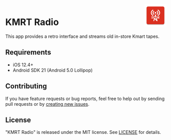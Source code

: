 <img align="right" src="android/app/src/main/res/mipmap-xxxhdpi/ic_launcher.png" width="70" alt="KMRT Radio">

# KMRT Radio

<!-- <a href="https://apps.apple.com/tt/app/scale-practice-randomizer/id1496727056"><img src="img/Apple.png" width="150" alt="Apple App Store Badge"></a>
<a href="https://play.google.com/store/apps/details?id=com.scalepractice"><img src="img/Google.png" width="150" alt="Google Play Store Badge"></a>
<a href="https://www.amazon.com/dp/B08X6RNHRK/ref=sr_1_2"><img src="img/Amazon.png" width="150" alt="Amazon App Store Badge"></a>
<a href="https://apt.izzysoft.de/fdroid/index/apk/com.scalepractice"><img src="img/Fdroid.png" width="150" alt="F-Droid App Store Badge"></a> -->

<!-- A React Native app available on the <a href="https://apps.apple.com/tt/app/scale-practice-randomizer/id1496727056">Apple App Store</a>, <a href="https://play.google.com/store/apps/details?id=com.scalepractice">Google Play Store</a>, <a href="https://www.amazon.com/dp/B08X6RNHRK/ref=sr_1_2">Amazon App Store</a>, and <a href="https://apt.izzysoft.de/fdroid/index/apk/com.scalepractice">F-Droid</a>. You can also download the app APK directly from <a href="https://github.com/aburdiss/ScalePractice/releases">Github</a>.  -->

This app provides a retro interface and streams old in-store Kmart tapes.

## Requirements

- iOS 12.4+
- Android SDK 21 (Android 5.0 Lollipop)

## Contributing

If you have feature requests or bug reports, feel free to help out by sending pull requests or by [creating new issues](https://github.com/aburdiss/KmartRadio/issues/new).

## License

"KMRT Radio" is released under the MIT license. See [LICENSE](LICENSE) for details.
